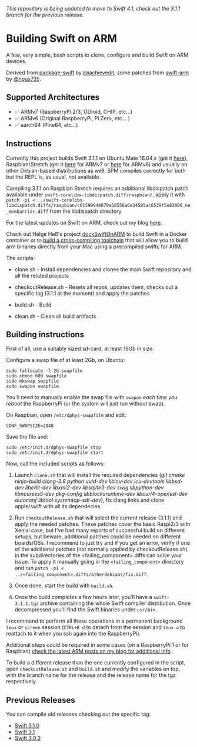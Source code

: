 _This repository is being updated to move to Swift 4.1, check out the 3.1.1 branch for the previous release._

# Building Swift on ARM

A few, very simple, bash scripts to clone, configure and build Swift on ARM devices. 

Derived from [package-swift](https://github.com/iachievedit/package-swift) by [@iachievedit](https://twitter.com/iachievedit), some patches from [swift-arm](https://github.com/swift-arm/) by [@hpux735](https://twitter.com/hpux735).

## Supported Architectures

* ✅ ARMv7 (RaspberryPi 2/3, ODroid, CHIP, etc...)
* ✅ ARMv6 (Original RaspberryPi, Pi Zero, etc... )
* ✅ aarch64 (Pine64, etc...)

## Instructions

Currently this project builds Swift 3.1.1 on Ubuntu Mate 16.04.x (get it [here](https://www.dropbox.com/s/w0fxwqx7t1llixx/swift-3.1.1-RPi23-1604.tgz?dl=0)), Raspbian/Stretch (get it [here](https://www.dropbox.com/s/v6oslfta6u773rj/swift-3.1.1-RPi23-RaspbianStretchAug17.tgz?dl=0) for ARMv7 or [here](https://www.dropbox.com/s/rnpcenhk48piskd/swift-3.1.1-Rpi1armv6-RaspbianStretchAug17.tgz?dl=0) for ARMv6) and usually on other Debian-based distributions as well. SPM compiles correctly for both but the REPL is, as usual, not available.

Compiling 3.1.1 on Raspbian Stretch requires an additional libdispatch patch available under `swift-corelibs-libdispatch.diff/raspbian/`, apply it with `patch -p1 < ../swift-corelibs-libdispatch.diffs/raspbian/c01599944879e58556a6e34585ac6539f5e83000_no_membarrier.diff` from the libdispatch directory.

For the latest updates on Swift on ARM, check out my blog [here](https://www.uraimo.com/category/raspberry/).

Check out Helge Heß's project [dockSwiftOnARM](https://github.com/helje5/dockSwiftOnARM) to build Swift in a Docker container or to [build a cross-compiling toolchain](https://github.com/helje5/dockSwiftOnARM/blob/master/toolchain/README.md) that will allow you to build arm binaries directly from your Mac using a precompiled swiftc for ARM.


The scripts:

- clone.sh - Install dependencies and clones the main Swift repository and all the related projects

- checkoutRelease.sh - Resets all repos, updates them, checks out a specific tag (3.1.1 at the moment) and apply the patches

- build.sh - Build

- clean.sh - Clean all build artifacts 


## Building instructions

First of all, use a suitably sized sd-card, at least 16Gb in size.

Configure a swap file of at least 2Gb, on Ubuntu:

    sudo fallocate -l 2G swapfile
    sudo chmod 600 swapfile
    sudo mkswap swapfile
    sudo swapon swapfile
    
You'll need to manually enable the swap file with `swapon` *each time you reboot* the RaspberryPi (or the system will just run without swap).

On Raspbian, open `/etc/dphys-swapfile` and edit:

    CONF_SWAPSIZE=2048
    
Save the file and:

    sudo /etc/init.d/dphys-swapfile stop
    sudo /etc/init.d/dphys-swapfile start
    
Now, call the included scripts as follows:

1. Launch `clone.sh` that will install the required dependencies (_git cmake ninja-build clang-3.8 python uuid-dev libicu-dev icu-devtools libbsd-dev libedit-dev libxml2-dev libsqlite3-dev swig libpython-dev libncurses5-dev pkg-config libblocksruntime-dev libcurl4-openssl-dev autoconf libtool systemtap-sdt-dev_), fix clang links and clone apple/swift with all its dependecies.

2. Run `checkoutRelease.sh` that will select the current release (3.1.1) and apply the needed patches. These patches cover the basic Raspi2/3 with Xenial case, but I've had many reports of successful build on different setups, but beware, additional patches could  be needed on different boards/OSs. I recommend to just try and if you get an error, verify if one of the additional patches (not normally applied by checkoutRelease.sh) in the subdirectories of the <failing_component>.diffs can solve your issue. To apply it manually going in the `<failing_component>` directory and run `patch -p1 < ../<failing_component>.diffs/otherdebians/fix.diff`.

3. Once done, start the build with `build.sh`.

4. Once the build completes a few hours later, you'll have a `swift-3.1.1.tgz` archive containing the whole Swift compiler distribution. Once decompressed you'll find the Swift binaries under `usr/bin`.

I recommend to perform all these operations in a permanent background `tmux` or `screen` session (`CTRL+B d` to detach from the session and `tmux a` to reattach to it when you ssh again into the RaspberryPi).

Additional steps could be required in some cases (on a RaspberryPi 1 or for Raspbian) [check the latest ARM posts on my blog for additional info](https://www.uraimo.com/category/raspberry/).

To build a different release than the one currently configured in the script, open `checkoutRelease.sh` and `build.sh` and modify the variables on top, with the branch name for the release and the release name for the tgz respectively.

## Previous Releases

You can compile old releases checking out the specific tag:

* [Swift 3.1.0](https://github.com/uraimo/buildSwiftOnARM/tree/3.1.1)
* [Swift 3.1](https://github.com/uraimo/buildSwiftOnARM/tree/3.1)
* [Swift 3.0.2](https://github.com/uraimo/buildSwiftOnARM/tree/3.0.2)

